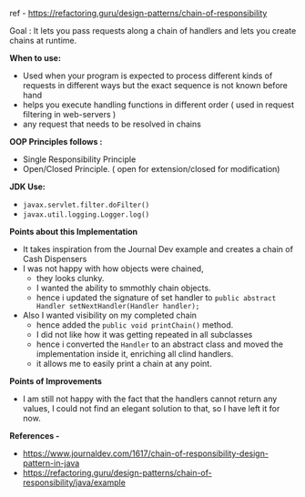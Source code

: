 

ref - https://refactoring.guru/design-patterns/chain-of-responsibility

Goal : It lets you pass requests along a chain of handlers and lets you create chains at runtime.

**When to use:**
- Used when your program is expected to process different kinds of requests in different ways but the exact sequence is not known before hand
- helps you execute handling functions in different order ( used in request filtering in web-servers )
- any request that needs to be resolved in chains

**OOP Principles follows :**
- Single Responsibility Principle
- Open/Closed Principle. ( open for extension/closed for modification)

**JDK Use:**
- `javax.servlet.filter.doFilter()`
- `javax.util.logging.Logger.log()`

**Points about this Implementation**
- It takes inspiration from the Journal Dev example and creates a chain of Cash Dispensers
- I was not happy with how objects were chained, 
    - they looks clunky. 
    - I wanted the ability to smmothly chain objects. 
    - hence i updated the signature of set handler to `public abstract Handler setNextHandler(Handler handler);`
- Also I wanted visibility on my completed chain
    - hence added the `public void printChain()` method.
    - I did not like how it was getting repeated in all subclasses
    - hence i converted the `Handler` to an abstract class and moved the implementation inside it, enriching all clind handlers.
    - it allows me to easily print a chain at any point.

**Points of Improvements**
- I am still not happy with the fact that the handlers cannot return any values, I could not find an elegant solution to that, so I have left it for now.

**References -**
- https://www.journaldev.com/1617/chain-of-responsibility-design-pattern-in-java
- https://refactoring.guru/design-patterns/chain-of-responsibility/java/example
